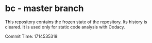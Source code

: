# bc - master branch

This repository contains the frozen state of the repository.
Its history is cleared. It is used only for static code
analysis with Codacy.

Commit Time: 1714535318